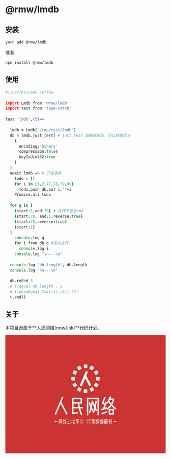 <!-- 本文件由 ./readme.make.md 自动生成，请不要直接修改此文件 -->

# @rmw/lmdb

##  安装

```
yarn add @rmw/lmdb
```

或者

```
npm install @rmw/lmdb
```

## 使用

```coffee
#!/usr/bin/env coffee

import Lmdb from '@rmw/lmdb'
import test from 'tape-catch'

test 'lmdb',(t)=>

  lmdb = Lmdb("/tmp/test/lmdb")
  db = lmdb.just_test( # just_test 是数据库名，可以随便定义
    {
      encoding:'binary'
      compression:false
      keyIsUint32:true
    }
  )
  await lmdb => # 开启事务
    todo = []
    for i in [1,2,77,78,79,90]
      todo.push db.put i,""+i
    Promise.all todo

  for q in [
    {start:1,end:78} # 迭代不包含end
    {start:78, end:1,reverse:true}
    {start:78,reverse:true}
    {start:1}
  ]
    console.log q
    for i from db q #反向迭代
      console.log i
    console.log "\n---\n"

  console.log "db.length", db.length
  console.log "\n---\n"

  db.rmEnd 3
  # t.equal db.length , 5
  # t.deepEqual Xxx([1],[2]),[3]
  t.end()

```

## 关于

本项目隶属于**人民网络([rmw.link](//rmw.link))**代码计划。

![人民网络](https://raw.githubusercontent.com/rmw-link/logo/master/rmw.red.bg.svg)
